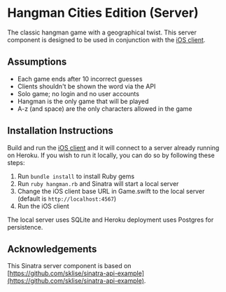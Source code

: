 # Hangman Cities Edition (Server)

The classic hangman game with a geographical twist. This server component is designed to be used in conjunction with the [iOS client](https://github.com/alexanderedge/hangman-cities-client).

## Assumptions

* Each game ends after 10 incorrect guesses
* Clients shouldn't be shown the word via the API
* Solo game; no login and no user accounts
* Hangman is the only game that will be played
* A-z (and space) are the only characters allowed in the game

## Installation Instructions

Build and run the [iOS client](https://github.com/alexanderedge/hangman-cities-client) and it will connect to a server already running on Heroku. If you wish to run it locally, you can do so by following these steps:

1. Run `bundle install` to install Ruby gems
2. Run `ruby hangman.rb` and Sinatra will start a local server
3. Change the iOS client base URL in Game.swift to the local server (default is `http://localhost:4567`)
4. Run the iOS client

The local server uses SQLite and Heroku deployment uses Postgres for persistence.

## Acknowledgements

This Sinatra server component is based on [https://github.com/sklise/sinatra-api-example](https://github.com/sklise/sinatra-api-example).
